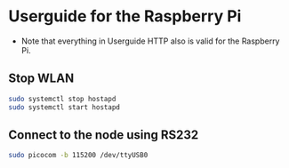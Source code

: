 # Userguide for the Raspberry Pi

- Note that everything in Userguide HTTP also is valid for the Raspberry Pi.

## Stop WLAN

```bash
sudo systemctl stop hostapd
sudo systemctl start hostapd
```

## Connect to the node using RS232

```bash
sudo picocom -b 115200 /dev/ttyUSB0
```
